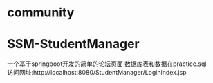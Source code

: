 # community
# SSM-StudentManager  
一个基于springboot开发的简单的论坛页面
数据库表和数据在practice.sql  
访问网址:http://localhost:8080/StudentManager/Loginindex.jsp
